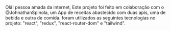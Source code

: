 Olá! pessoa amada da internet, Este projeto foi feito em colaboração com o <a src="https://github.com/JohnathanSpinola">@JohnathanSpinola</a>, um App de receitas abastecido com duas apis, uma de bebida e outra de comida. foram utilizados as seguintes tecnologias no projeto: "react", "redux", "react-router-dom" e "tailwind".
